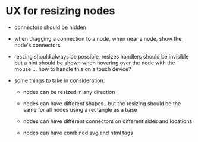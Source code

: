 # UX for resizing nodes

- connectors should be hidden
- when dragging a connection to a node, when near a node, show the node's connectors

- reszing should always be possible, resizes handlers should be invisible but a hint should
  be shown when hovering over the node with the mouse
  ... how to handle this on a touch device?


- some things to take in consideration:

	- nodes can be resized in any direction
	- nodes can have different shapes.. but the resizing should be the same for all nodes
      using a rectangle as a base
	- nodes can have different connectors on different sides and locations
  
	- nodes can have combined svg and html tags

